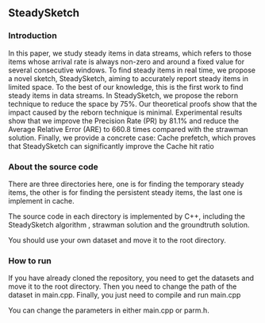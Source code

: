 ## SteadySketch

### Introduction

In this paper, we study steady items in data streams, which refers to those items whose arrival rate is always non-zero and around a fixed value for several consecutive windows. To find steady items in real time, we propose a novel sketch, SteadySketch, aiming to accurately report steady items in limited space. To the best of our knowledge, this is the first work to find steady items in data streams. In SteadySketch, we propose the reborn technique to reduce the space by 75%. Our theoretical proofs show that the impact caused by the reborn technique is minimal. Experimental results show that we improve the Precision Rate (PR) by 81.1% and reduce the Average Relative Error (ARE) to 660.8 times compared with the strawman solution. Finally, we provide a concrete case: Cache prefetch, which proves that SteadySketch can significantly improve the Cache hit ratio  



### About the source code

There are three directories here, one is for finding the temporary steady items,  the other is for finding the persistent steady items, the last one is implement in cache.

The source code in each directory is implemented by C++, including the SteadySketch algorithm , strawman solution and the groundtruth solution.

You should use your own dataset and move it to the root directory.

### How to run

If you have already cloned the repository, you need to get the datasets and move it to the root directory. Then you need to change the path of the dataset in main.cpp. Finally, you just need to compile and run main.cpp

You can change the parameters in either main.cpp or parm.h.
